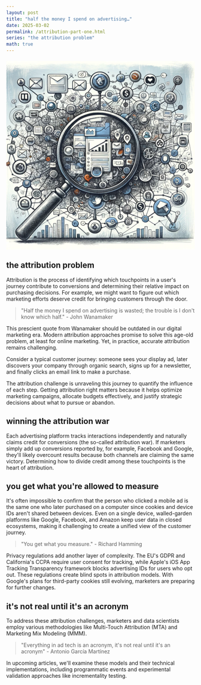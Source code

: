 ```yaml
---
layout: post
title: "half the money I spend on advertising…"
date: 2025-03-02
permalink: /attribution-part-one.html
series: "the attribution problem"
math: true
---
```


<img src="/assets/images/attribution_one.webp" alt="random tech/attribution inspired images" width="600" style="display: block; margin: 20px auto;">

## **the attribution problem**

Attribution is the process of identifying which touchpoints in a user's journey contribute to conversions and determining their relative impact on purchasing decisions. For example, we might want to figure out which marketing efforts deserve credit for bringing customers through the door.

> "Half the money I spend on advertising is wasted; the trouble is I don't know which half." - John Wanamaker

This prescient quote from Wanamaker should be outdated in our digital marketing era. Modern attribution approaches promise to solve this age-old problem, at least for online marketing. Yet, in practice, accurate attribution remains challenging.

Consider a typical customer journey: someone sees your display ad, later discovers your company through organic search, signs up for a newsletter, and finally clicks an email link to make a purchase. 

The attribution challenge is unraveling this journey to quantify the influence of each step. Getting attribution right matters because it helps optimize marketing campaigns, allocate budgets effectively, and justify strategic decisions about what to pursue or abandon.

## winning the attribution war

Each advertising platform tracks interactions independently and naturally claims credit for conversions (the so-called attribution war). If marketers simply add up conversions reported by, for example, Facebook and Google, they'll likely overcount results because both channels are claiming the same victory. Determining how to divide credit among these touchpoints is the heart of attribution.

## you get what you're allowed to measure

It's often impossible to confirm that the person who clicked a mobile ad is the same one who later purchased on a computer since cookies and device IDs aren't shared between devices. Even on a single device, walled-garden platforms like Google, Facebook, and Amazon keep user data in closed ecosystems, making it challenging to create a unified view of the customer journey.

> "You get what you measure." - Richard Hamming

Privacy regulations add another layer of complexity. The EU's GDPR and California's CCPA require user consent for tracking, while Apple's iOS App Tracking Transparency framework blocks advertising IDs for users who opt out. These regulations create blind spots in attribution models. With Google's plans for third-party cookies still evolving, marketers are preparing for further changes.

## it's not real until it's an acronym

To address these attribution challenges, marketers and data scientists employ various methodologies like Multi-Touch Attribution (MTA) and Marketing Mix Modeling (MMM). 

> "Everything in ad tech is an acronym, it's not real until it's an acronym" - Antonio García Martínez

In upcoming articles, we'll examine these models and their technical implementations, including programmatic events and experimental validation approaches like incrementality testing.

 

